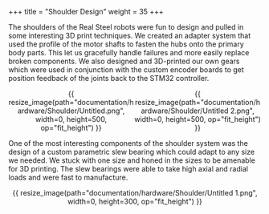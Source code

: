 +++
title = "Shoulder Design"
weight = 35
+++

The shoulders of the Real Steel robots were fun to design and pulled in some interesting 3D print techniques. We created an adapter system that used the profile of the motor shafts to fasten the hubs onto the primary body parts. This let us gracefully handle failures and more easily replace broken components. We also designed and 3D-printed our own gears which were used in conjunction with the custom encoder boards to get position feedback of the joints back to the STM32 controller. 

<div class="row">
  <div class="column">
    <center> {{ resize_image(path="documentation/hardware/Shoulder/Untitled.png", width=0, height=500, op="fit_height") }} </center>
  </div>
  <div class="column">
    <center> {{ resize_image(path="documentation/hardware/Shoulder/Untitled 2.png", width=0, height=500, op="fit_height") }} </center>
  </div>
</div>

<div>

</div>

<style>
    .row {
    display: flex;
    }

    .column {
    flex: 50%;
    }
</style>

One of the most interesting components of the shoulder system was the design of a custom parametric slew bearing which could adapt to any size we needed. We stuck with one size and honed in the sizes to be amenable for 3D printing. The slew bearings were able to take high axial and radial loads and were fast to manufacture. 

<center> {{ resize_image(path="documentation/hardware/Shoulder/Untitled 1.png", width=0, height=300, op="fit_height") }} </center>

